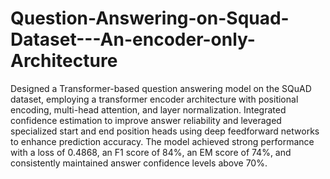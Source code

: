 # Question-Answering-on-Squad-Dataset---An-encoder-only-Architecture
Designed a Transformer-based question answering model on the SQuAD dataset, employing a transformer encoder architecture with positional encoding, multi-head attention, and layer normalization. Integrated confidence estimation to improve answer reliability and leveraged specialized start and end position heads using deep feedforward networks to enhance prediction accuracy. The model achieved strong performance with a loss of 0.4868, an F1 score of 84%, an EM score of 74%, and consistently maintained answer confidence levels above 70%.
